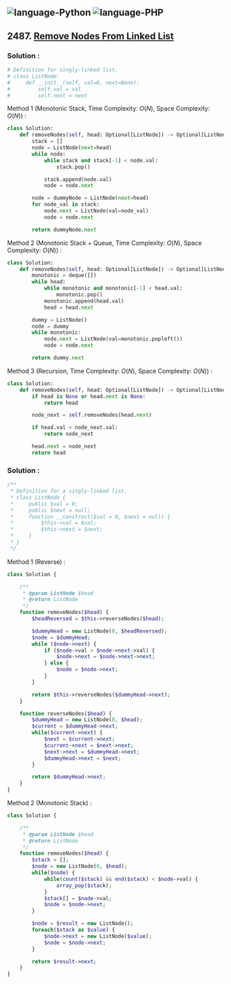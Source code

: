 ![language-Python](https://img.shields.io/badge/Python-ffd43b?style=for-the-badge&logo=PYTHON)
![language-PHP](https://img.shields.io/badge/PHP-acb1f9?style=for-the-badge&logo=PHP)
---

## 2487. [Remove Nodes From Linked List](https://leetcode.com/problems/remove-nodes-from-linked-list)

### Solution :

```python
# Definition for singly-linked list.
# class ListNode:
#     def __init__(self, val=0, next=None):
#         self.val = val
#         self.next = next
```

Method 1 (Monotonic Stack, Time Complexity: $O(N)$, Space Complexity: $O(N)$) :
```python
class Solution:
    def removeNodes(self, head: Optional[ListNode]) -> Optional[ListNode]:
        stack = []
        node = ListNode(next=head)
        while node:
            while stack and stack[-1] < node.val:
                stack.pop()

            stack.append(node.val)
            node = node.next

        node = dummyNode = ListNode(next=head)
        for node_val in stack:
            node.next = ListNode(val=node_val)
            node = node.next

        return dummyNode.next
```

Method 2 (Monotonic Stack + Queue, Time Complexity: $O(N)$, Space Complexity: $O(N)$) :
```python
class Solution:
    def removeNodes(self, head: Optional[ListNode]) -> Optional[ListNode]:
        monotonic = deque([])
        while head:
            while monotonic and monotonic[-1] < head.val:
                monotonic.pop()
            monotonic.append(head.val)
            head = head.next

        dummy = ListNode()
        node = dummy
        while monotonic:
            node.next = ListNode(val=monotonic.popleft())
            node = node.next

        return dummy.next
```

Method 3 (Recursion, Time Complexity: $O(N)$, Space Complexity: $O(N)$) :
```python
class Solution:
    def removeNodes(self, head: Optional[ListNode]) -> Optional[ListNode]:
        if head is None or head.next is None:
            return head

        node_next = self.removeNodes(head.next)

        if head.val < node_next.val:
            return node_next

        head.next = node_next
        return head
```

### Solution :

```php
/**
 * Definition for a singly-linked list.
 * class ListNode {
 *     public $val = 0;
 *     public $next = null;
 *     function __construct($val = 0, $next = null) {
 *         $this->val = $val;
 *         $this->next = $next;
 *     }
 * }
 */
```

Method 1 (Reverse) :
```php
class Solution {

    /**
     * @param ListNode $head
     * @return ListNode
     */
    function removeNodes($head) {
        $headReversed = $this->reverseNodes($head);

        $dummyHead = new ListNode(0, $headReversed);
        $node = $dummyHead;
        while ($node->next) {
            if ($node->val > $node->next->val) {
                $node->next = $node->next->next;
            } else {
                $node = $node->next;
            }
        }

        return $this->reverseNodes($dummyHead->next);
    }

    function reverseNodes($head) {
        $dummyHead = new ListNode(0, $head);
        $current = $dummyHead->next;
        while($current->next) {
            $next = $current->next;
            $current->next = $next->next;
            $next->next = $dummyHead->next;
            $dummyHead->next = $next;
        }

        return $dummyHead->next;
    }
}
```

Method 2 (Monotonic Stack) :
```php
class Solution {

    /**
     * @param ListNode $head
     * @return ListNode
     */
    function removeNodes($head) {
        $stack = [];
        $node = new ListNode(0, $head);
        while($node) {
            while(count($stack) && end($stack) < $node->val) {
                array_pop($stack);
            }
            $stack[] = $node->val;
            $node = $node->next;
        }

        $node = $result = new ListNode();
        foreach($stack as $value) {
            $node->next = new ListNode($value);
            $node = $node->next;
        }

        return $result->next;
    }
}
```
